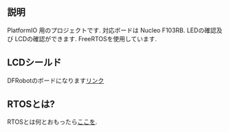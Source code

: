 ## 説明
PlatformIO 用のプロジェクトです.
対応ボードは Nucleo F103RB.
LEDの確認及び LCDの確認ができます.
FreeRTOSを使用しています.
## LCDシールド
DFRobotのボードになります[リンク](https://wiki.dfrobot.com/Arduino_LCD_KeyPad_Shield__SKU__DFR0009_)
## RTOSとは?
RTOSとは何とおもったら[ここを](http://www.kumikomi.net/archives/2008/12/32rtos.php?page=7).
